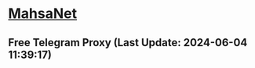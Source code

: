 
# [MahsaNet](https://t.me/mahsa_net)
## Free Telegram Proxy (Last Update: 2024-06-04 11:39:17)

    